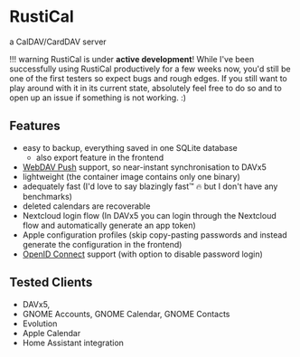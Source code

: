 # RustiCal

a CalDAV/CardDAV server

!!! warning
    RustiCal is under **active development**!
    While I've been successfully using RustiCal productively for a few weeks now,
    you'd still be one of the first testers so expect bugs and rough edges.
    If you still want to play around with it in its current state, absolutely feel free to do so and to open up an issue if something is not working. :)

## Features

- easy to backup, everything saved in one SQLite database
  - also export feature in the frontend
- [WebDAV Push](https://github.com/bitfireAT/webdav-push/) support, so near-instant synchronisation to DAVx5
- lightweight (the container image contains only one binary)
- adequately fast (I'd love to say blazingly fast™ :fire: but I don't have any benchmarks)
- deleted calendars are recoverable
- Nextcloud login flow (In DAVx5 you can login through the Nextcloud flow and automatically generate an app token)
- Apple configuration profiles (skip copy-pasting passwords and instead generate the configuration in the frontend)
- [OpenID Connect](setup/oidc.md) support (with option to disable password login)

## Tested Clients

- DAVx5,
- GNOME Accounts, GNOME Calendar, GNOME Contacts
- Evolution
- Apple Calendar
- Home Assistant integration
